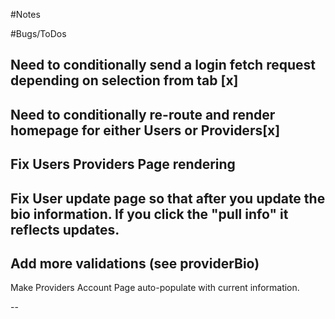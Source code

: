 #Notes

#Bugs/ToDos

Need to conditionally send a login fetch request depending on selection from tab [x]
--
Need to conditionally re-route and render homepage for either Users or Providers[x]
--
Fix Users Providers Page rendering
-- 
Fix User update page so that after you update the bio information. If you click the "pull info" it reflects updates. 
--
Add more validations (see providerBio)
--
 Make Providers Account Page auto-populate with current information. 

 -- 


